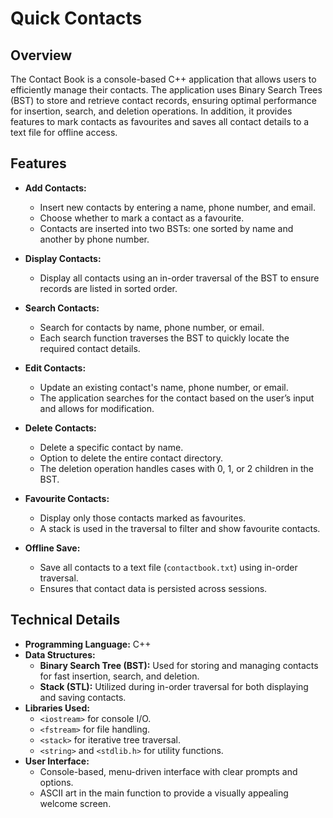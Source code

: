 # Quick Contacts

## Overview
The Contact Book is a console-based C++ application that allows users to efficiently manage their contacts. The application uses Binary Search Trees (BST) to store and retrieve contact records, ensuring optimal performance for insertion, search, and deletion operations. In addition, it provides features to mark contacts as favourites and saves all contact details to a text file for offline access.

## Features
- **Add Contacts:**  
  - Insert new contacts by entering a name, phone number, and email.
  - Choose whether to mark a contact as a favourite.
  - Contacts are inserted into two BSTs: one sorted by name and another by phone number.

- **Display Contacts:**  
  - Display all contacts using an in-order traversal of the BST to ensure records are listed in sorted order.

- **Search Contacts:**  
  - Search for contacts by name, phone number, or email.
  - Each search function traverses the BST to quickly locate the required contact details.

- **Edit Contacts:**  
  - Update an existing contact's name, phone number, or email.
  - The application searches for the contact based on the user’s input and allows for modification.

- **Delete Contacts:**  
  - Delete a specific contact by name.
  - Option to delete the entire contact directory.
  - The deletion operation handles cases with 0, 1, or 2 children in the BST.

- **Favourite Contacts:**  
  - Display only those contacts marked as favourites.
  - A stack is used in the traversal to filter and show favourite contacts.

- **Offline Save:**  
  - Save all contacts to a text file (`contactbook.txt`) using in-order traversal.
  - Ensures that contact data is persisted across sessions.

## Technical Details
- **Programming Language:** C++
- **Data Structures:**  
  - **Binary Search Tree (BST):** Used for storing and managing contacts for fast insertion, search, and deletion.
  - **Stack (STL):** Utilized during in-order traversal for both displaying and saving contacts.
- **Libraries Used:**  
  - `<iostream>` for console I/O.
  - `<fstream>` for file handling.
  - `<stack>` for iterative tree traversal.
  - `<string>` and `<stdlib.h>` for utility functions.
- **User Interface:**  
  - Console-based, menu-driven interface with clear prompts and options.
  - ASCII art in the main function to provide a visually appealing welcome screen.


